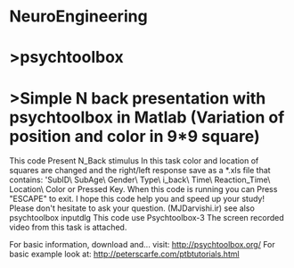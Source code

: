 # NeuroEngineering 
# >psychtoolbox
# >Simple N back presentation with psychtoolbox in Matlab (Variation of position and color in 9*9 square)

This code Present N_Back stimulus In this task color and location of squares are changed and the right/left response save as a *.xls file that contains: 'SubID\ SubAge\ Gender\ Type\ i_back\ Time\ Reaction_Time\ Location\ Color or Pressed Key\. When this code is running you can Press "ESCAPE" to exit. I hope this code help you and speed up your study! Please don't hesitate to ask your question. (MJDarvishi.ir) see also psychtoolbox inputdlg This code use Psychtoolbox-3 The screen recorded video from this task is attached.

For basic information, download and... visit: http://psychtoolbox.org/
For basic example look at: http://peterscarfe.com/ptbtutorials.html




